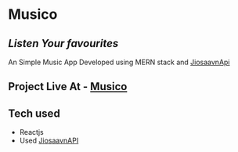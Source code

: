 # Musico
## _Listen Your favourites_
An Simple Music App Developed using MERN stack and [JiosaavnApi](https://github.com/coolguy08/jiosaavn_api)

## Project Live At - [Musico](https://web-musico.herokuapp.com/)



## Tech used
- Reactjs  
- Used [JiosaavnAPI](https://github.com/coolguy08/jiosaavn_api)












 
